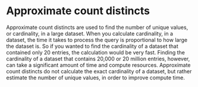 # Approximate count distincts
Approximate count distincts are used to find the number of unique values, or
cardinality, in a large dataset. When you calculate cardinality, in a dataset,
the time it takes to process the query is proportional to how large the dataset
is. So if you wanted to find the cardinality of a dataset that contained only 20
entries, the calculation would be very fast. Finding the cardinality of a
dataset that contains 20,000 or 20 million entries, however, can take a
significant amount of time and compute resources. Approximate count distincts do
not calculate the exact cardinality of a dataset, but rather estimate the number
of unique values, in order to improve compute time.
